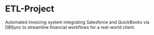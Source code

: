 # ETL-Project
Automated invoicing system integrating Salesforce and QuickBooks via DBSync to streamline financial workflows for a real-world client.
